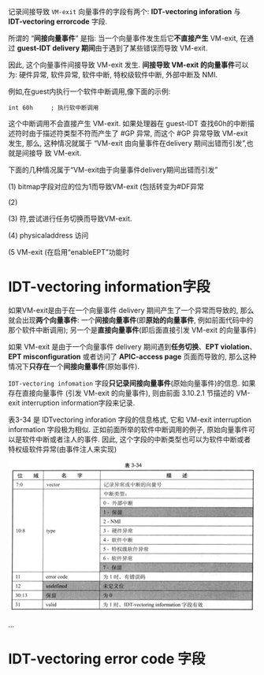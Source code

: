 
记录间接导致 `VM-exit` 向量事件的字段有两个: **IDT-vectoring inforation** 与 **IDT-vectoring errorcode** 字段.

所谓的 “**间接向量事件**” 是指: 当一个向量事件发生后它**不直接产生** VM-exit, 在通过 **guest-IDT delivery 期间**由于遇到了某些错误而导致 VM-exit.

因此, 这个向量事件间接导致 VM-exit 发生. **间接导致 VM-exit 的向量事件**可以为: 硬件异常, 软件异常, 软件中断, 特权级软件中断, 外部中断及 NMI.

例如,在guest内执行一个软件中断调用,像下面的示例:

```
int 60h     ; 执行软中断调用
```

这个中断调用不会直接产生 VM-exit. 如果处理器在  guest-IDT 查找60h的中断描述符时由于描述符类型不符而产生了 #GP 异常, 而这个 #GP 异常导致 VM-exit 发生, 那么, 这种情况就属于 “VM-exit 由向量事件在delivery 期间出错而引发”,也就是间接导
致 VM-exit.

下面的几种情况属于“VM-exit由于向量事件delivery期间出错而引发”

(1) bitmap字段对应的位为1而导致VM-exit (包括转变为#DF异常

(2)

(3) 符,尝试进行任务切换而导致VM-exit.

(4) physicaladdress 访问

(5
VM-exit (在启用“enableEPT”功能时

# IDT-vectoring information字段

如果VM-exit是由于在一个向量事件 delivery 期间产生了一个异常而导致的, 那么就会出现**两个向量事件**: 一个**间接向量事件**(即**原始的向量事件**, 例如前面代码中的那个软件中断调用); 另一个是**直接向量事件**(即后面直接引发 VM-exit 的向量事件)

如果 VM-exit 是由于一个向量事件 delivery 期间遇到**任务切换**、**EPT violation**、**EPT misconfiguration** 或者访问了 **APIC-access page** 页面而导致的, 那么这种情况下**只存在**一个**间接向量事件**(原始事件).

`IDT-vectoring infomation` 字段**只记录间接向量事件**(原始向量事件)的信息. 如果存在直接向量事件 (引发 VM-exit 的向量事件), 则由前面 3.10.2.1 节描述的 VM-exit interruption information字段来记录.

表3-34 是 IDTvectoring inforation 字段的信息格式, 它和 VM-exit interruption information 字段极为相似. 正如前面所举的软件中断调用的例子, 原始向量事件可以是软件中断或者注人的事件. 因此, 这个字段的中断类型也可以为软件中断或者特权级软件异常(由事件注人来实现)

![2022-08-11-17-18-54.png](./images/2022-08-11-17-18-54.png)

...

# IDT-vectoring error code 字段

